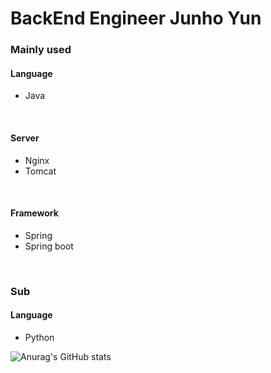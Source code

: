 <!--
**VolkaDemetrie/VolkaDemetrie** is a ✨ _special_ ✨ repository because its `README.md` (this file) appears on your GitHub profile.

Here are some ideas to get you started:

- 🔭 I’m currently working on ...
- 🌱 I’m currently learning ...
- 👯 I’m looking to collaborate on ...
- 🤔 I’m looking for help with ...
- 💬 Ask me about ...
- 📫 How to reach me: ...
- 😄 Pronouns: ...
- ⚡ Fun fact: ...
-->

<H1>BackEnd Engineer Junho Yun</H1>

<H3>
  Mainly used
</H3>
<H4>Language</H4>
<ul>
  <li>Java</li>
</ul>
<br>
<H4>Server</H4>
<ul>
  <li>Nginx</li>
  <li>Tomcat</li>
</ul>
<br>
<H4>Framework</H4>
<ul>
  <li>Spring</li>
  <li>Spring boot</li>
</ul>
<br/>

<H3>
  Sub
</H3>
<H4>Language</H4>
<ul>
  <li>Python</li>
</ul>

![Anurag's GitHub stats](https://github-readme-stats.vercel.app/api?username=VolkaDemetrie&theme=merko&show_icons=true)
